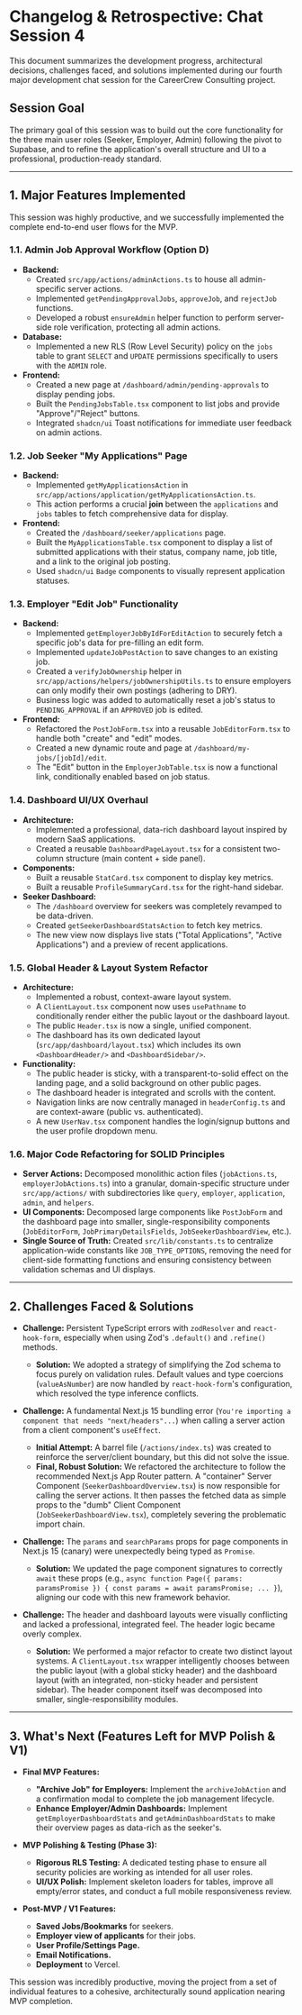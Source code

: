 # Changelog & Retrospective: Chat Session 4

This document summarizes the development progress, architectural decisions, challenges faced, and solutions implemented during our fourth major development chat session for the CareerCrew Consulting project.

## Session Goal

The primary goal of this session was to build out the core functionality for the three main user roles (Seeker, Employer, Admin) following the pivot to Supabase, and to refine the application's overall structure and UI to a professional, production-ready standard.

---

## 1. Major Features Implemented

This session was highly productive, and we successfully implemented the complete end-to-end user flows for the MVP.

### 1.1. Admin Job Approval Workflow (Option D)
- **Backend:**
  - Created `src/app/actions/adminActions.ts` to house all admin-specific server actions.
  - Implemented `getPendingApprovalJobs`, `approveJob`, and `rejectJob` functions.
  - Developed a robust `ensureAdmin` helper function to perform server-side role verification, protecting all admin actions.
- **Database:**
  - Implemented a new RLS (Row Level Security) policy on the `jobs` table to grant `SELECT` and `UPDATE` permissions specifically to users with the `ADMIN` role.
- **Frontend:**
  - Created a new page at `/dashboard/admin/pending-approvals` to display pending jobs.
  - Built the `PendingJobsTable.tsx` component to list jobs and provide "Approve"/"Reject" buttons.
  - Integrated `shadcn/ui` Toast notifications for immediate user feedback on admin actions.

### 1.2. Job Seeker "My Applications" Page
- **Backend:**
  - Implemented `getMyApplicationsAction` in `src/app/actions/application/getMyApplicationsAction.ts`.
  - This action performs a crucial **join** between the `applications` and `jobs` tables to fetch comprehensive data for display.
- **Frontend:**
  - Created the `/dashboard/seeker/applications` page.
  - Built the `MyApplicationsTable.tsx` component to display a list of submitted applications with their status, company name, job title, and a link to the original job posting.
  - Used `shadcn/ui` `Badge` components to visually represent application statuses.

### 1.3. Employer "Edit Job" Functionality
- **Backend:**
  - Implemented `getEmployerJobByIdForEditAction` to securely fetch a specific job's data for pre-filling an edit form.
  - Implemented `updateJobPostAction` to save changes to an existing job.
  - Created a `verifyJobOwnership` helper in `src/app/actions/helpers/jobOwnershipUtils.ts` to ensure employers can only modify their own postings (adhering to DRY).
  - Business logic was added to automatically reset a job's status to `PENDING_APPROVAL` if an `APPROVED` job is edited.
- **Frontend:**
  - Refactored the `PostJobForm.tsx` into a reusable `JobEditorForm.tsx` to handle both "create" and "edit" modes.
  - Created a new dynamic route and page at `/dashboard/my-jobs/[jobId]/edit`.
  - The "Edit" button in the `EmployerJobTable.tsx` is now a functional link, conditionally enabled based on job status.

### 1.4. Dashboard UI/UX Overhaul
- **Architecture:**
  - Implemented a professional, data-rich dashboard layout inspired by modern SaaS applications.
  - Created a reusable `DashboardPageLayout.tsx` for a consistent two-column structure (main content + side panel).
- **Components:**
  - Built a reusable `StatCard.tsx` component to display key metrics.
  - Built a reusable `ProfileSummaryCard.tsx` for the right-hand sidebar.
- **Seeker Dashboard:**
  - The `/dashboard` overview for seekers was completely revamped to be data-driven.
  - Created `getSeekerDashboardStatsAction` to fetch key metrics.
  - The new view now displays live stats ("Total Applications", "Active Applications") and a preview of recent applications.

### 1.5. Global Header & Layout System Refactor
- **Architecture:**
  - Implemented a robust, context-aware layout system.
  - A `ClientLayout.tsx` component now uses `usePathname` to conditionally render either the public layout or the dashboard layout.
  - The public `Header.tsx` is now a single, unified component.
  - The dashboard has its own dedicated layout (`src/app/dashboard/layout.tsx`) which includes its own `<DashboardHeader/>` and `<DashboardSidebar/>`.
- **Functionality:**
  - The public header is sticky, with a transparent-to-solid effect on the landing page, and a solid background on other public pages.
  - The dashboard header is integrated and scrolls with the content.
  - Navigation links are now centrally managed in `headerConfig.ts` and are context-aware (public vs. authenticated).
  - A new `UserNav.tsx` component handles the login/signup buttons and the user profile dropdown menu.

### 1.6. Major Code Refactoring for SOLID Principles
- **Server Actions:** Decomposed monolithic action files (`jobActions.ts`, `employerJobActions.ts`) into a granular, domain-specific structure under `src/app/actions/` with subdirectories like `query`, `employer`, `application`, `admin`, and `helpers`.
- **UI Components:** Decomposed large components like `PostJobForm` and the dashboard page into smaller, single-responsibility components (`JobEditorForm`, `JobPrimaryDetailsFields`, `JobSeekerDashboardView`, etc.).
- **Single Source of Truth:** Created `src/lib/constants.ts` to centralize application-wide constants like `JOB_TYPE_OPTIONS`, removing the need for client-side formatting functions and ensuring consistency between validation schemas and UI displays.

---

## 2. Challenges Faced & Solutions

- **Challenge:** Persistent TypeScript errors with `zodResolver` and `react-hook-form`, especially when using Zod's `.default()` and `.refine()` methods.
  - **Solution:** We adopted a strategy of simplifying the Zod schema to focus purely on validation rules. Default values and type coercions (`valueAsNumber`) are now handled by `react-hook-form`'s configuration, which resolved the type inference conflicts.

- **Challenge:** A fundamental Next.js 15 bundling error (`You're importing a component that needs "next/headers"...`) when calling a server action from a client component's `useEffect`.
  - **Initial Attempt:** A barrel file (`/actions/index.ts`) was created to reinforce the server/client boundary, but this did not solve the issue.
  - **Final, Robust Solution:** We refactored the architecture to follow the recommended Next.js App Router pattern. A "container" Server Component (`SeekerDashboardOverview.tsx`) is now responsible for calling the server actions. It then passes the fetched data as simple props to the "dumb" Client Component (`JobSeekerDashboardView.tsx`), completely severing the problematic import chain.

- **Challenge:** The `params` and `searchParams` props for page components in Next.js 15 (canary) were unexpectedly being typed as `Promise`.
  - **Solution:** We updated the page component signatures to correctly `await` these props (e.g., `async function Page({ params: paramsPromise }) { const params = await paramsPromise; ... }`), aligning our code with this new framework behavior.

- **Challenge:** The header and dashboard layouts were visually conflicting and lacked a professional, integrated feel. The header logic became overly complex.
  - **Solution:** We performed a major refactor to create two distinct layout systems. A `ClientLayout.tsx` wrapper intelligently chooses between the public layout (with a global sticky header) and the dashboard layout (with an integrated, non-sticky header and persistent sidebar). The header component itself was decomposed into smaller, single-responsibility modules.

---

## 3. What's Next (Features Left for MVP Polish & V1)

- **Final MVP Features:**
  - **"Archive Job" for Employers:** Implement the `archiveJobAction` and a confirmation modal to complete the job management lifecycle.
  - **Enhance Employer/Admin Dashboards:** Implement `getEmployerDashboardStats` and `getAdminDashboardStats` to make their overview pages as data-rich as the seeker's.

- **MVP Polishing & Testing (Phase 3):**
  - **Rigorous RLS Testing:** A dedicated testing phase to ensure all security policies are working as intended for all user roles.
  - **UI/UX Polish:** Implement skeleton loaders for tables, improve all empty/error states, and conduct a full mobile responsiveness review.

- **Post-MVP / V1 Features:**
  - **Saved Jobs/Bookmarks** for seekers.
  - **Employer view of applicants** for their jobs.
  - **User Profile/Settings Page.**
  - **Email Notifications.**
  - **Deployment** to Vercel.

This session was incredibly productive, moving the project from a set of individual features to a cohesive, architecturally sound application nearing MVP completion.